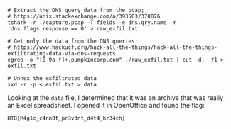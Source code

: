 
```shell
# Extract the DNS query data from the pcap;
# https://unix.stackexchange.com/a/393503/370076
tshark -r ./capture.pcap -T fields -e dns.qry.name -Y 'dns.flags.response == 0' > raw_exfil.txt

# Get only the data from the DNS queries;
# https://www.hackucf.org/hack-all-the-things/hack-all-the-things-exfiltrating-data-via-dns-requests
egrep -o "[0-9a-f]+.pumpkincorp.com" ./raw_exfil.txt | cut -d. -f1 > exfil.txt

# Unhex the exfiltrated data
xxd -r -p < exfil.txt > data
```

Looking at the `data` file, I determined that it was an archive that was really an Excel spreadsheet. I opened it in OpenOffice and found the flag:

```text
HTB{M4g1c_c4nn0t_pr3v3nt_d4t4_br34ch}
```
